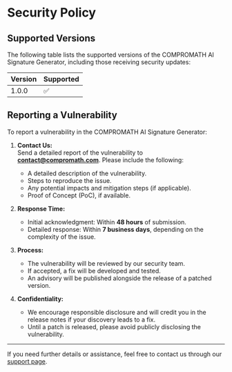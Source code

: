 

# Security Policy

## Supported Versions

The following table lists the supported versions of the COMPROMATH AI Signature Generator, including those receiving security updates:

| Version | Supported          |
| ------- | ------------------ |
| 1.0.0   | :white_check_mark: |


## Reporting a Vulnerability

To report a vulnerability in the COMPROMATH AI Signature Generator:

1. **Contact Us:**  
   Send a detailed report of the vulnerability to **[contact@compromath.com](mailto:contact@compromath.com)**. Please include the following:
   - A detailed description of the vulnerability.
   - Steps to reproduce the issue.
   - Any potential impacts and mitigation steps (if applicable).
   - Proof of Concept (PoC), if available.

2. **Response Time:**  
   - Initial acknowledgment: Within **48 hours** of submission.
   - Detailed response: Within **7 business days**, depending on the complexity of the issue.

3. **Process:**  
   - The vulnerability will be reviewed by our security team.
   - If accepted, a fix will be developed and tested.
   - An advisory will be published alongside the release of a patched version.

4. **Confidentiality:**  
   - We encourage responsible disclosure and will credit you in the release notes if your discovery leads to a fix.
   - Until a patch is released, please avoid publicly disclosing the vulnerability.

---

If you need further details or assistance, feel free to contact us through our [support page](https://www.compromath.com/contact-us/).
